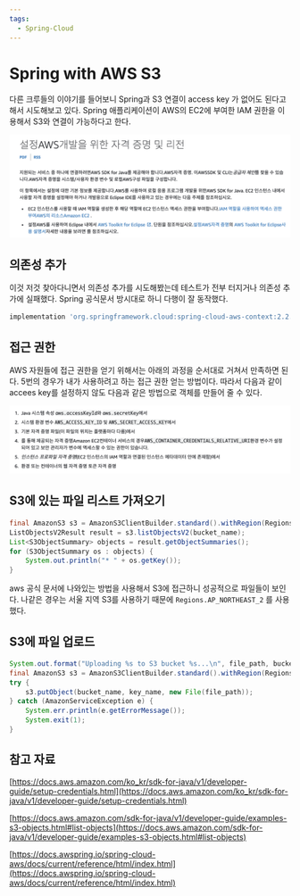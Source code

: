 ```yaml
---
tags:
  - Spring-Cloud
---
```

# Spring with AWS S3

다른 크루들의 이야기를 들어보니 Spring과 S3 연결이 access key 가 없어도 된다고해서 시도해보고 있다. Spring 애플리케이션이 AWS의 EC2에 부여한 IAM 권한을 이용해서 S3와 연결이 가능하다고 한다.

![Untitled](assets/Untitled.png)

## 의존성 추가

이것 저것 찾아다니면서 의존성 추가를 시도해봤는데 테스트가 전부 터지거나 의존성 추가에 실패했다. Spring 공식문서 방시대로 하니 다행이 잘 동작했다.

```groovy
implementation 'org.springframework.cloud:spring-cloud-aws-context:2.2.6.RELEASE'
```

## 접근 권한

AWS 자원들에 접근 권한을 얻기 위해서는 아래의 과정을 순서대로 거쳐서 만족하면 된다. 5번의 경우가 내가 사용하려고 하는 접근 권한 얻는 방법이다. 따라서 다음과 같이 accees key를 설정하지 않도 다음과 같은 방법으로 객체를 만들어 줄 수 있다.

![Untitled](assets/Untitled%201.png)

## S3에 있는 파일 리스트 가져오기

```java
final AmazonS3 s3 = AmazonS3ClientBuilder.standard().withRegion(Regions.DEFAULT_REGION).build();
ListObjectsV2Result result = s3.listObjectsV2(bucket_name);
List<S3ObjectSummary> objects = result.getObjectSummaries();
for (S3ObjectSummary os : objects) {
    System.out.println("* " + os.getKey());
}
```

aws 공식 문서에 나와있는 방법을 사용해서 S3에 접근하니 성공적으로 파일들이 보인다. 나같은 경우는 서울 지역 S3를 사용하기 때문에 `Regions.AP_NORTHEAST_2` 를 사용했다.

## S3에 파일 업로드

```java
System.out.format("Uploading %s to S3 bucket %s...\n", file_path, bucket_name);
final AmazonS3 s3 = AmazonS3ClientBuilder.standard().withRegion(Regions.DEFAULT_REGION).build();
try {
    s3.putObject(bucket_name, key_name, new File(file_path));
} catch (AmazonServiceException e) {
    System.err.println(e.getErrorMessage());
    System.exit(1);
}
```

## 참고 자료

[https://docs.aws.amazon.com/ko_kr/sdk-for-java/v1/developer-guide/setup-credentials.html](https://docs.aws.amazon.com/ko_kr/sdk-for-java/v1/developer-guide/setup-credentials.html)

[https://docs.aws.amazon.com/sdk-for-java/v1/developer-guide/examples-s3-objects.html#list-objects](https://docs.aws.amazon.com/sdk-for-java/v1/developer-guide/examples-s3-objects.html#list-objects)

[https://docs.awspring.io/spring-cloud-aws/docs/current/reference/html/index.html](https://docs.awspring.io/spring-cloud-aws/docs/current/reference/html/index.html)